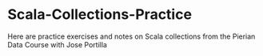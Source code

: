 # Scala-Collections-Practice
Here are practice exercises and notes on Scala collections from the Pierian Data Course with Jose Portilla
